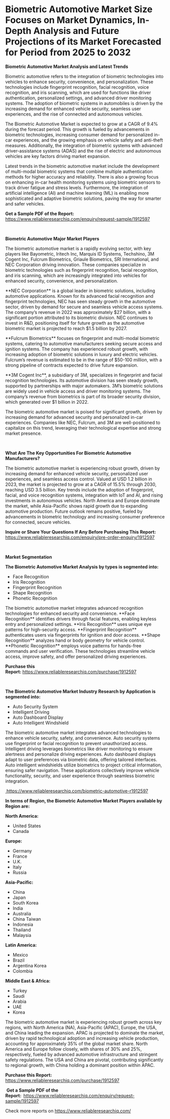 <p><h1>Biometric Automotive Market Size Focuses on Market Dynamics, In-Depth Analysis and Future Projections of its Market Forecasted for Period from 2025 to 2032</h1></p><p><strong>Biometric Automotive Market Analysis and Latest Trends</strong></p>
<p><p>Biometric automotive refers to the integration of biometric technologies into vehicles to enhance security, convenience, and personalization. These technologies include fingerprint recognition, facial recognition, voice recognition, and iris scanning, which are used for functions like driver authentication, personalized settings, and advanced driver monitoring systems. The adoption of biometric systems in automobiles is driven by the increasing demand for enhanced vehicle security, seamless user experiences, and the rise of connected and autonomous vehicles.</p><p>The Biometric Automotive Market is expected to grow at a CAGR of 9.4% during the forecast period. This growth is fueled by advancements in biometric technologies, increasing consumer demand for personalized in-car experiences, and the growing emphasis on vehicle safety and anti-theft measures. Additionally, the integration of biometric systems with advanced driver-assistance systems (ADAS) and the rise of electric and autonomous vehicles are key factors driving market expansion.</p><p>Latest trends in the biometric automotive market include the development of multi-modal biometric systems that combine multiple authentication methods for higher accuracy and reliability. There is also a growing focus on enhancing in-car health monitoring systems using biometric sensors to track driver fatigue and stress levels. Furthermore, the integration of artificial intelligence (AI) and machine learning (ML) is enabling more sophisticated and adaptive biometric solutions, paving the way for smarter and safer vehicles.</p></p>
<p><strong>Get a Sample PDF of the Report:&nbsp;</strong> <a href="https://www.reliableresearchiq.com/enquiry/request-sample/1912597?utm_campaign=1870&utm_medium=2&utm_source=Github&utm_content=ia&utm_term=24012025&utm_id=biometric-automotive">https://www.reliableresearchiq.com/enquiry/request-sample/1912597</a></p>
<p>&nbsp;</p>
<p><strong>Biometric Automotive Major Market Players</strong></p>
<p><p>The biometric automotive market is a rapidly evolving sector, with key players like Bayometric, Iritech Inc, Marquis ID Systems, Techshino, 3M Cogent Inc, Fulcrum Biometrics, Griaule Biometrics, SRI International, and NEC Corporation driving innovation. These companies specialize in biometric technologies such as fingerprint recognition, facial recognition, and iris scanning, which are increasingly integrated into vehicles for enhanced security, convenience, and personalization.</p><p>**NEC Corporation** is a global leader in biometric solutions, including automotive applications. Known for its advanced facial recognition and fingerprint technologies, NEC has seen steady growth in the automotive sector, driven by demand for secure and seamless vehicle access systems. The company’s revenue in 2022 was approximately $27 billion, with a significant portion attributed to its biometric division. NEC continues to invest in R&D, positioning itself for future growth as the automotive biometric market is projected to reach $1.5 billion by 2027.</p><p>**Fulcrum Biometrics** focuses on fingerprint and multi-modal biometric systems, catering to automotive manufacturers seeking secure access and ignition systems. The company has experienced robust growth, with increasing adoption of biometric solutions in luxury and electric vehicles. Fulcrum’s revenue is estimated to be in the range of $50-100 million, with a strong pipeline of contracts expected to drive future expansion.</p><p>**3M Cogent Inc**, a subsidiary of 3M, specializes in fingerprint and facial recognition technologies. Its automotive division has seen steady growth, supported by partnerships with major automakers. 3M’s biometric solutions are widely used in vehicle access and driver monitoring systems. The company’s revenue from biometrics is part of its broader security division, which generated over $1 billion in 2022.</p><p>The biometric automotive market is poised for significant growth, driven by increasing demand for advanced security and personalized in-car experiences. Companies like NEC, Fulcrum, and 3M are well-positioned to capitalize on this trend, leveraging their technological expertise and strong market presence.</p></p>
<p>&nbsp;</p>
<p><strong>What Are The Key Opportunities For Biometric Automotive Manufacturers?</strong></p>
<p><p>The biometric automotive market is experiencing robust growth, driven by increasing demand for enhanced vehicle security, personalized user experiences, and seamless access control. Valued at USD 1.2 billion in 2023, the market is projected to grow at a CAGR of 15.5% through 2030, reaching USD 3.5 billion. Key trends include the adoption of fingerprint, facial, and voice recognition systems, integration with IoT and AI, and rising investments in autonomous vehicles. North America and Europe dominate the market, while Asia-Pacific shows rapid growth due to expanding automotive production. Future outlook remains positive, fueled by advancements in biometric technology and increasing consumer preference for connected, secure vehicles.</p></p>
<p><strong>Inquire or Share Your Questions If Any Before Purchasing This Report:</strong> <a href="https://www.reliableresearchiq.com/enquiry/pre-order-enquiry/1912597?utm_campaign=1870&utm_medium=2&utm_source=Github&utm_content=ia&utm_term=24012025&utm_id=biometric-automotive">https://www.reliableresearchiq.com/enquiry/pre-order-enquiry/1912597</a></p>
<p>&nbsp;</p>
<p><strong>Market Segmentation</strong></p>
<p><strong>The Biometric Automotive Market Analysis by types is segmented into:</strong></p>
<p><ul><li>Face Recognition</li><li>Iris Recognition</li><li>Fingerprint Recognition</li><li>Shape Recognition</li><li>Phonetic Recognition</li></ul></p>
<p><p>The biometric automotive market integrates advanced recognition technologies for enhanced security and convenience. **Face Recognition** identifies drivers through facial features, enabling keyless entry and personalized settings. **Iris Recognition** uses unique eye patterns for high-security access. **Fingerprint Recognition** authenticates users via fingerprints for ignition and door access. **Shape Recognition** analyzes hand or body geometry for vehicle control. **Phonetic Recognition** employs voice patterns for hands-free commands and user verification. These technologies streamline vehicle access, improve safety, and offer personalized driving experiences.</p></p>
<p><strong>Purchase this Report:&nbsp;</strong><a href="https://www.reliableresearchiq.com/purchase/1912597?utm_campaign=1870&utm_medium=2&utm_source=Github&utm_content=ia&utm_term=24012025&utm_id=biometric-automotive">https://www.reliableresearchiq.com/purchase/1912597</a></p>
<p>&nbsp;</p>
<p><strong>The Biometric Automotive Market Industry Research by Application is segmented into:</strong></p>
<p><ul><li>Auto Security System</li><li>Intelligent Driving</li><li>Auto Dashboard Display</li><li>Auto Intelligent Windshield</li></ul></p>
<p><p>The biometric automotive market integrates advanced technologies to enhance vehicle security, safety, and convenience. Auto security systems use fingerprint or facial recognition to prevent unauthorized access. Intelligent driving leverages biometrics like driver monitoring to ensure alertness and personalize driving experiences. Auto dashboard displays adapt to user preferences via biometric data, offering tailored interfaces. Auto intelligent windshields utilize biometrics to project critical information, ensuring safer navigation. These applications collectively improve vehicle functionality, security, and user experience through seamless biometric integration.</p></p>
<p><a href="https://www.reliableresearchiq.com/biometric-automotive-r1912597?utm_campaign=1870&utm_medium=2&utm_source=Github&utm_content=ia&utm_term=24012025&utm_id=biometric-automotive">&nbsp;https://www.reliableresearchiq.com/biometric-automotive-r1912597</a></p>
<p><strong>In terms of Region, the Biometric Automotive Market Players available by Region are:</strong></p>
<p>
    <p> <strong> North America: </strong>
        <ul>
            <li>United States</li>
            <li>Canada</li>
        </ul>
        </p> 
    <p> <strong> Europe: </strong>
        <ul>
            <li>Germany</li>
            <li>France</li>
            <li>U.K.</li>
            <li>Italy</li>
            <li>Russia</li>
        </ul>
        </p> 
    <p> <strong> Asia-Pacific: </strong>
        <ul>
            <li>China</li>
            <li>Japan</li>
            <li>South Korea</li>
            <li>India</li>
            <li>Australia</li>
            <li>China Taiwan</li>
            <li>Indonesia</li>
            <li>Thailand</li>
            <li>Malaysia</li>
        </ul>
        </p> 
    <p> <strong> Latin America: </strong>
        <ul>
            <li>Mexico</li>
            <li>Brazil</li>
            <li>Argentina Korea</li>
            <li>Colombia</li>
        </ul>
        </p> 
    <p> <strong> Middle East & Africa: </strong>
        <ul>
            <li>Turkey</li>
            <li>Saudi</li>
            <li>Arabia</li>
            <li>UAE</li>
            <li>Korea</li>
        </ul>
    </p>
    </p>
<p><p>The biometric automotive market is experiencing robust growth across key regions, with North America (NA), Asia-Pacific (APAC), Europe, the USA, and China leading the expansion. APAC is projected to dominate the market, driven by rapid technological adoption and increasing vehicle production, accounting for approximately 35% of the global market share. North America and Europe follow closely, with shares of 30% and 25%, respectively, fueled by advanced automotive infrastructure and stringent safety regulations. The USA and China are pivotal, contributing significantly to regional growth, with China holding a dominant position within APAC.</p></p>
<p><strong>Purchase this Report: </strong><a href="https://www.reliableresearchiq.com/purchase/1912597?utm_campaign=1870&utm_medium=2&utm_source=Github&utm_content=ia&utm_term=24012025&utm_id=biometric-automotive">https://www.reliableresearchiq.com/purchase/1912597</a></p>
<p>&nbsp;<strong>Get a Sample PDF of the Report:&nbsp;&nbsp;</strong><a href="https://www.reliableresearchiq.com/enquiry/request-sample/1912597?utm_campaign=1870&utm_medium=2&utm_source=Github&utm_content=ia&utm_term=24012025&utm_id=biometric-automotive">https://www.reliableresearchiq.com/enquiry/request-sample/1912597</a></p>
<p><strong></strong></p>
<p>Check more reports on <a href="https://www.reliableresearchiq.com/?utm_campaign=1870&utm_medium=2&utm_source=Github&utm_content=ia&utm_term=24012025&utm_id=biometric-automotive">https://www.reliableresearchiq.com/</a></p>